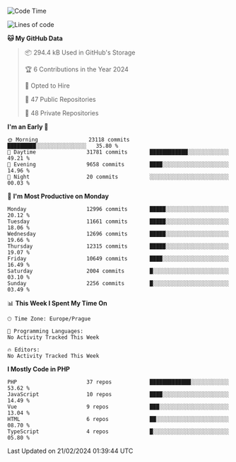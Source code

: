 <!--START_SECTION:waka-->
![Code Time](http://img.shields.io/badge/Code%20Time-1%2C583%20hrs%2058%20mins-blue)

![Lines of code](https://img.shields.io/badge/From%20Hello%20World%20I%27ve%20Written-20.3%20million%20lines%20of%20code-blue)

**🐱 My GitHub Data** 

> 📦 294.4 kB Used in GitHub's Storage 
 > 
> 🏆 6 Contributions in the Year 2024
 > 
> 💼 Opted to Hire
 > 
> 📜 47 Public Repositories 
 > 
> 🔑 48 Private Repositories 
 > 
**I'm an Early 🐤** 

```text
🌞 Morning                23118 commits       █████████░░░░░░░░░░░░░░░░   35.80 % 
🌆 Daytime                31781 commits       ████████████░░░░░░░░░░░░░   49.21 % 
🌃 Evening                9658 commits        ████░░░░░░░░░░░░░░░░░░░░░   14.96 % 
🌙 Night                  20 commits          ░░░░░░░░░░░░░░░░░░░░░░░░░   00.03 % 
```
📅 **I'm Most Productive on Monday** 

```text
Monday                   12996 commits       █████░░░░░░░░░░░░░░░░░░░░   20.12 % 
Tuesday                  11661 commits       █████░░░░░░░░░░░░░░░░░░░░   18.06 % 
Wednesday                12696 commits       █████░░░░░░░░░░░░░░░░░░░░   19.66 % 
Thursday                 12315 commits       █████░░░░░░░░░░░░░░░░░░░░   19.07 % 
Friday                   10649 commits       ████░░░░░░░░░░░░░░░░░░░░░   16.49 % 
Saturday                 2004 commits        █░░░░░░░░░░░░░░░░░░░░░░░░   03.10 % 
Sunday                   2256 commits        █░░░░░░░░░░░░░░░░░░░░░░░░   03.49 % 
```


📊 **This Week I Spent My Time On** 

```text
🕑︎ Time Zone: Europe/Prague

💬 Programming Languages: 
No Activity Tracked This Week

🔥 Editors: 
No Activity Tracked This Week
```

**I Mostly Code in PHP** 

```text
PHP                      37 repos            █████████████░░░░░░░░░░░░   53.62 % 
JavaScript               10 repos            ████░░░░░░░░░░░░░░░░░░░░░   14.49 % 
Vue                      9 repos             ███░░░░░░░░░░░░░░░░░░░░░░   13.04 % 
HTML                     6 repos             ██░░░░░░░░░░░░░░░░░░░░░░░   08.70 % 
TypeScript               4 repos             █░░░░░░░░░░░░░░░░░░░░░░░░   05.80 % 
```




 Last Updated on 21/02/2024 01:39:44 UTC
<!--END_SECTION:waka-->
<!--
**AlexKratky/AlexKratky** is a ✨ _special_ ✨ repository because its `README.md` (this file) appears on your GitHub profile.

Here are some ideas to get you started:

- 🔭 I’m currently working on ...
- 🌱 I’m currently learning ...
- 👯 I’m looking to collaborate on ...
- 🤔 I’m looking for help with ...
- 💬 Ask me about ...
- 📫 How to reach me: ...
- 😄 Pronouns: ...
- ⚡ Fun fact: ...
-->
